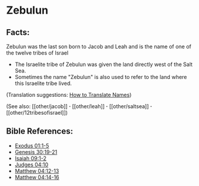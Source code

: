 # Zebulun #

## Facts: ##

Zebulun was the last son born to Jacob and Leah and is the name of one of the twelve tribes of Israel

* The Israelite tribe of Zebulun was given the land directly west of the Salt Sea.
* Sometimes the name "Zebulun" is also used to refer to the land where this Israelite tribe lived.
  

(Translation suggestions: [How to Translate Names](en/ta-vol1/translate/man/translate-names))

(See also: [[other/jacob]] **·** [[other/leah]] **·** [[other/saltsea]] **·** [[other/12tribesofisrael]])

## Bible References: ##

* [Exodus 01:1-5](en/tn/exo/help/01/01)
* [Genesis 30:19-21](en/tn/gen/help/30/19)
* [Isaiah 09:1-2](en/tn/isa/help/09/01)
* [Judges 04:10](en/tn/jdg/help/04/10)
* [Matthew 04:12-13](en/tn/mat/help/04/12)
* [Matthew 04:14-16](en/tn/mat/help/04/14)